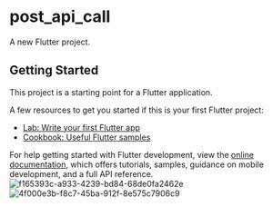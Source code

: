 # post_api_call

A new Flutter project.

## Getting Started

This project is a starting point for a Flutter application.

A few resources to get you started if this is your first Flutter project:

- [Lab: Write your first Flutter app](https://docs.flutter.dev/get-started/codelab)
- [Cookbook: Useful Flutter samples](https://docs.flutter.dev/cookbook)

For help getting started with Flutter development, view the
[online documentation](https://docs.flutter.dev/), which offers tutorials,
samples, guidance on mobile development, and a full API reference.
![f165393c-a933-4239-bd84-68de0fa2462e](https://user-images.githubusercontent.com/116253518/233677132-96b56949-ce3e-4a52-b513-f85068fead74.jpg)
![4f000e3b-f8c7-45ba-912f-8e575c7906c9](https://user-images.githubusercontent.com/116253518/233677145-d16f5764-7c4e-40df-a353-72bc6bc8e051.jpg)
